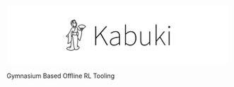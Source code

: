 <p align="center">
    <img src="kabuki-text.png" width="500px"/>
</p>
Gymnasium Based Offline RL Tooling
